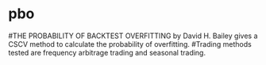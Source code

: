 # pbo
#THE PROBABILITY OF BACKTEST OVERFITTING by David H. Bailey gives a CSCV method to calculate the probability of overfitting.
#Trading methods tested are frequency arbitrage trading and seasonal trading.

